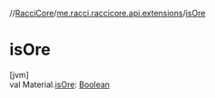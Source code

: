 //[RacciCore](../../index.md)/[me.racci.raccicore.api.extensions](index.md)/[isOre](is-ore.md)

# isOre

[jvm]\
val Material.[isOre](is-ore.md): [Boolean](https://kotlinlang.org/api/latest/jvm/stdlib/kotlin/-boolean/index.html)
